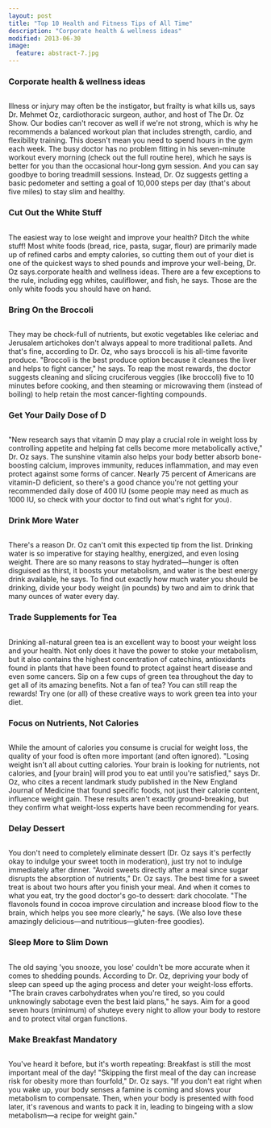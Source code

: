 ```yaml
---
layout: post
title: "Top 10 Health and Fitness Tips of All Time"
description: "Corporate health & wellness ideas"
modified: 2013-06-30
image:
  feature: abstract-7.jpg
---
```


### Corporate health & wellness ideas
<img src="/images/strong.jpg" alt="">

Illness or injury may often be the instigator, but frailty is what kills us, says Dr. Mehmet Oz, cardiothoracic surgeon, author, and host of The Dr. Oz Show. Our bodies can't recover as well if we're not strong, which is why he recommends a balanced workout plan that includes strength, cardio, and flexibility training. This doesn't mean you need to spend hours in the gym each week. The busy doctor has no problem fitting in his seven-minute workout every morning (check out the full routine here), which he says is better for you than the occasional hour-long gym session. And you can say goodbye to boring treadmill sessions. Instead, Dr. Oz suggests getting a basic pedometer and setting a goal of 10,000 steps per day (that's about five miles) to stay slim and healthy.

### Cut Out the White Stuff
<figure>
	<img src="/images/white.jpg" alt="">
</figure>
The easiest way to lose weight and improve your health? Ditch the white stuff! Most white foods (bread, rice, pasta, sugar, flour) are primarily made up of refined carbs and empty calories, so cutting them out of your diet is one of the quickest ways to shed pounds and improve your well-being, Dr. Oz says.corporate health and wellness ideas. There are a few exceptions to the rule, including egg whites, cauliflower, and fish, he says. Those are the only white foods you should have on hand.

### Bring On the Broccoli
<figure>
	<img src="/images/bro.jpg" alt="">
</figure>
They may be chock-full of nutrients, but exotic vegetables like celeriac and Jerusalem artichokes don't always appeal to more traditional pallets. And that's fine, according to Dr. Oz, who says broccoli is his all-time favorite produce. "Broccoli is the best produce option because it cleanses the liver and helps to fight cancer," he says. To reap the most rewards, the doctor suggests cleaning and slicing cruciferous veggies (like broccoli) five to 10 minutes before cooking, and then steaming or microwaving them (instead of boiling) to help retain the most cancer-fighting compounds.

### Get Your Daily Dose of D
<figure>
	<img src="/images/d.jpg" alt="">
</figure>
"New research says that vitamin D may play a crucial role in weight loss by controlling appetite and helping fat cells become more metabolically active," Dr. Oz says. The sunshine vitamin also helps your body better absorb bone-boosting calcium, improves immunity, reduces inflammation, and may even protect against some forms of cancer. Nearly 75 percent of Americans are vitamin-D deficient, so there's a good chance you're not getting your recommended daily dose of 400 IU (some people may need as much as 1000 IU, so check with your doctor to find out what's right for you).

### Drink More Water
<figure>
	<img src="/images/water.jpg" alt="">
</figure>
There's a reason Dr. Oz can't omit this expected tip from the list. Drinking water is so imperative for staying healthy, energized, and even losing weight. There are so many reasons to stay hydrated—hunger is often disguised as thirst, it boosts your metabolism, and water is the best energy drink available, he says. To find out exactly how much water you should be drinking, divide your body weight (in pounds) by two and aim to drink that many ounces of water every day.

### Trade Supplements for Tea
<figure>
	<img src="/images/tea.jpg" alt="">
</figure>
Drinking all-natural green tea is an excellent way to boost your weight loss and your health. Not only does it have the power to stoke your metabolism, but it also contains the highest concentration of catechins, antioxidants found in plants that have been found to protect against heart disease and even some cancers. Sip on a few cups of green tea throughout the day to get all of its amazing benefits. Not a fan of tea? You can still reap the rewards! Try one (or all) of these creative ways to work green tea into your diet.

### Focus on Nutrients, Not Calories
<figure>
	<img src="/images/calorie.jpg" alt="">
</figure>
While the amount of calories you consume is crucial for weight loss, the quality of your food is often more important (and often ignored). "Losing weight isn't all about cutting calories. Your brain is looking for nutrients, not calories, and [your brain] will prod you to eat until you're satisfied," says Dr. Oz, who cites a recent landmark study published in the New England Journal of Medicine that found specific foods, not just their calorie content, influence weight gain. These results aren't exactly ground-breaking, but they confirm what weight-loss experts have been recommending for years.

### Delay Dessert
<figure>
	<img src="/images/desert.jpg" alt="">
</figure>
You don't need to completely eliminate dessert (Dr. Oz says it's perfectly okay to indulge your sweet tooth in moderation), just try not to indulge immediately after dinner. "Avoid sweets directly after a meal since sugar disrupts the absorption of nutrients," Dr. Oz says. The best time for a sweet treat is about two hours after you finish your meal. And when it comes to what you eat, try the good doctor's go-to dessert: dark chocolate. "The flavonols found in cocoa improve circulation and increase blood flow to the brain, which helps you see more clearly," he says. (We also love these amazingly delicious—and nutritious—gluten-free goodies).

### Sleep More to Slim Down
<figure>
	<img src="/images/sleep.jpg" alt="">
</figure>
The old saying 'you snooze, you lose' couldn't be more accurate when it comes to shedding pounds. According to Dr. Oz, depriving your body of sleep can speed up the aging process and deter your weight-loss efforts. "The brain craves carbohydrates when you're tired, so you could unknowingly sabotage even the best laid plans," he says. Aim for a good seven hours (minimum) of shuteye every night to allow your body to restore and to protect vital organ functions.

### Make Breakfast Mandatory
<figure>
	<img src="/images/break.jpg" alt="">
</figure>
You've heard it before, but it's worth repeating: Breakfast is still the most important meal of the day! "Skipping the first meal of the day can increase risk for obesity more than fourfold," Dr. Oz says. "If you don't eat right when you wake up, your body senses a famine is coming and slows your metabolism to compensate. Then, when your body is presented with food later, it's ravenous and wants to pack it in, leading to bingeing with a slow metabolism—a recipe for weight gain."

